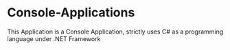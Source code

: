 # Console-Applications
This Application is a Console Application, strictly uses C# as a programming language under .NET Framework
